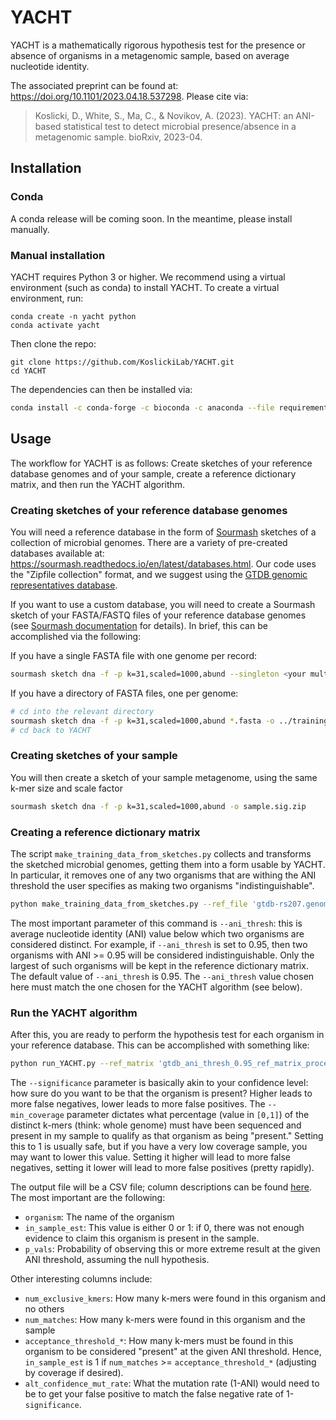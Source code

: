 # YACHT

YACHT is a mathematically rigorous hypothesis test for the presence or absence of organisms in a metagenomic sample, based on average nucleotide identity.

The associated preprint can be found at:  https://doi.org/10.1101/2023.04.18.537298. Please cite via:
>Koslicki, D., White, S., Ma, C., & Novikov, A. (2023). YACHT: an ANI-based statistical test to detect microbial presence/absence in a metagenomic sample. bioRxiv, 2023-04.


## Installation
### Conda
A conda release will be coming soon. In the meantime, please install manually.

### Manual installation
YACHT requires Python 3 or higher. We recommend using a virtual environment (such as conda) 
to install YACHT. To create a virtual environment, run:
```commandline
conda create -n yacht python
conda activate yacht
```
Then clone the repo:
```commandline
git clone https://github.com/KoslickiLab/YACHT.git
cd YACHT
```
The dependencies can then be installed via:
```bash
conda install -c conda-forge -c bioconda -c anaconda --file requirements.txt
```

## Usage
The workflow for YACHT is as follows: Create sketches of your reference database genomes and of your sample, create a reference dictionary matrix, and then run the YACHT algorithm.

### Creating sketches of your reference database genomes
You will need a reference database in the form of [Sourmash](https://sourmash.readthedocs.io/en/latest/) sketches of a collection of microbial genomes. There are a variety of pre-created databases available at: https://sourmash.readthedocs.io/en/latest/databases.html. Our code uses the "Zipfile collection" format, and we suggest using the [GTDB genomic representatives database](https://farm.cse.ucdavis.edu/~ctbrown/sourmash-db/gtdb-rs207/gtdb-rs207.genomic-reps.dna.k21.zip).

If you want to use a custom database, you will need to create a Sourmash sketch of your FASTA/FASTQ files of your reference database genomes (see [Sourmash documentation](https://sourmash.readthedocs.io/en/latest/) for details). In brief, this can be accomplished via the following:

If you have a single FASTA file with one genome per record:
```bash
sourmash sketch dna -f -p k=31,scaled=1000,abund --singleton <your multi-FASTA file> -o training_database.sig.zip
```

If you have a directory of FASTA files, one per genome:
```bash
# cd into the relevant directory
sourmash sketch dna -f -p k=31,scaled=1000,abund *.fasta -o ../training_database.sig.zip
# cd back to YACHT
```

### Creating sketches of your sample
You will then create a sketch of your sample metagenome, using the same k-mer size and scale factor
```bash
sourmash sketch dna -f -p k=31,scaled=1000,abund -o sample.sig.zip
```

### Creating a reference dictionary matrix
The script `make_training_data_from_sketches.py` collects and transforms the sketched microbial genomes, getting them into a form usable by YACHT. In particular, it removes one of any two organisms that are withing the ANI threshold the user specifies as making two organisms "indistinguishable".
```bash 
python make_training_data_from_sketches.py --ref_file 'gtdb-rs207.genomic-reps.dna.k31.zip' --out_prefix 'gtdb_ani_thresh_0.95' --ani_thresh 0.95
```
The most important parameter of this command is `--ani_thresh`: this is average nucleotide identity (ANI) value below which two organisms are considered distinct. For example, if `--ani_thresh` is set to 0.95, then two organisms with ANI >= 0.95 will be considered indistinguishable. Only the largest of such organisms will be kept in the reference dictionary matrix. The default value of `--ani_thresh` is 0.95. The `--ani_thresh` value chosen here must match the one chosen for the YACHT algorithm (see below).  


### Run the YACHT algorithm
After this, you are ready to perform the hypothesis test for each organism in your reference database. This can be accomplished with something like:
```bash
python run_YACHT.py --ref_matrix 'gtdb_ani_thresh_0.95_ref_matrix_processed.npz' --sample_file 'sample.sig.zip' --ani_thresh 0.95 --significance 0.99 --min_coverage 1 --outfile 'yacht_results.csv'
```
The `--significance` parameter is basically akin to your confidence level: how sure do you want to be that the organism is present? Higher leads to more false negatives, lower leads to more false positives. 
The `--min_coverage` parameter dictates what percentage (value in `[0,1]`) of the distinct k-mers (think: whole genome) must have been sequenced and present in my sample to qualify as that organism as being "present." Setting this to 1 is usually safe, but if you have a very low coverage sample, you may want to lower this value. Setting it higher will lead to more false negatives, setting it lower will lead to more false positives (pretty rapidly).

The output file will be a CSV file; column descriptions can be found [here](docs/column_descriptions.csv). The most important are the following:
* `organism`: The name of the organism
* `in_sample_est`: This value is either 0 or 1: if 0, there was not enough evidence to claim this organism is present in the sample. 
* `p_vals`: Probability of observing this or more extreme result at the given ANI threshold, assuming the null hypothesis.

Other interesting columns include:
* `num_exclusive_kmers`: How many k-mers were found in this organism and no others
* `num_matches`: How many k-mers were found in this organism and the sample
* `acceptance_threshold_*`: How many k-mers must be found in this organism to be considered "present" at the given ANI threshold. Hence, `in_sample_est` is 1 if `num_matches` >= `acceptance_threshold_*` (adjusting by coverage if desired).
* `alt_confidence_mut_rate`: What the mutation rate (1-ANI) would need to be to get your false positive to match the false negative rate of 1-`significance`.
